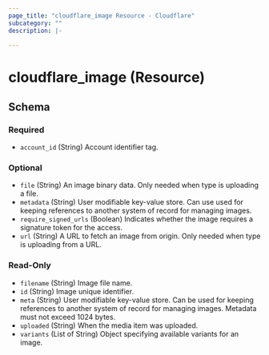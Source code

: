 ```yaml
---
page_title: "cloudflare_image Resource - Cloudflare"
subcategory: ""
description: |-
  
---
```


# cloudflare_image (Resource)




<!-- schema generated by tfplugindocs -->
## Schema

### Required

- `account_id` (String) Account identifier tag.

### Optional

- `file` (String) An image binary data. Only needed when type is uploading a file.
- `metadata` (String) User modifiable key-value store. Can use used for keeping references to another system of record for managing images.
- `require_signed_urls` (Boolean) Indicates whether the image requires a signature token for the access.
- `url` (String) A URL to fetch an image from origin. Only needed when type is uploading from a URL.

### Read-Only

- `filename` (String) Image file name.
- `id` (String) Image unique identifier.
- `meta` (String) User modifiable key-value store. Can be used for keeping references to another system of record for managing images. Metadata must not exceed 1024 bytes.
- `uploaded` (String) When the media item was uploaded.
- `variants` (List of String) Object specifying available variants for an image.


